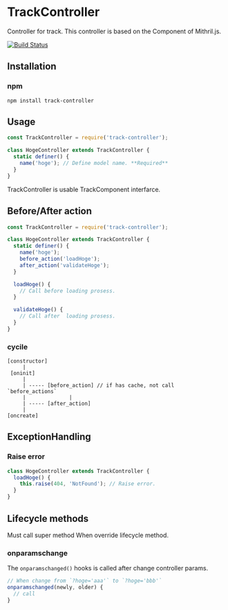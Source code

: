 # TrackController
Controller for track.
This controller is based on the Component of Mithril.js.

[![Build Status](https://travis-ci.org/yosami-framework/track-controller.svg?branch=master)](https://travis-ci.org/yosami-framework/track-controller)

## Installation

### npm

```shell
npm install track-controller
```

## Usage

```javascript
const TrackController = require('track-controller');

class HogeController extends TrackController {
  static definer() {
    name('hoge'); // Define model name. **Required**
  }
}
```

TrackController is usable TrackComponent interfarce.

## Before/After action

```javascript
const TrackController = require('track-controller');

class HogeController extends TrackController {
  static definer() {
    name('hoge');
    before_action('loadHoge');
    after_action('validateHoge');
  }

  loadHoge() {
    // Call before loading prosess.
  }

  validateHoge() {
    // Call after  loading prosess.
  }
}
```

### cycile

```
[constructor]
     |
 [oninit]
     |
     | ----- [before_action] // if has cache, not call `before_actions`
     |              |
     | ----- [after_action]
     |
[oncreate]
```

## ExceptionHandling

### Raise error

```javascript
class HogeController extends TrackController {
  loadHoge() {
    this.raise(404, 'NotFound'); // Raise error.
  }
}
```

## Lifecycle methods

Must call super method When override lifecycle method.

### onparamschange

The `onparamschanged()` hooks is called after change controller params.

```javascript
// When change from `?hoge='aaa'` to `?hoge='bbb'`
onparamschanged(newly, older) {
  // call  
}
```
